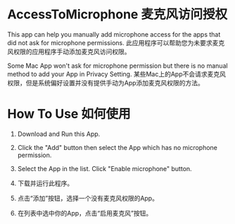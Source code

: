 # AccessToMicrophone 麦克风访问授权
This app can help you manually add microphone access for the apps that did not ask for microphone permissions.
此应用程序可以帮助您为未要求麦克风权限的应用程序手动添加麦克风访问权限。

Some Mac App won't ask for microphone permission but there is no manual method to add your App in Privacy Setting.
某些Mac上的App不会请求麦克风权限，但是系统偏好设置并没有提供手动为App添加麦克风权限的方法。

# How To Use 如何使用
1. Download and Run this App.
2. Click the "Add" button then select the App which has no microphone permission.
3. Select the App in the list. Click "Enable microphone" button.

1. 下载并运行此程序。
2. 点击“添加”按钮，选择一个没有麦克风权限的App。
3. 在列表中选中你的App，点击“启用麦克风”按钮。
